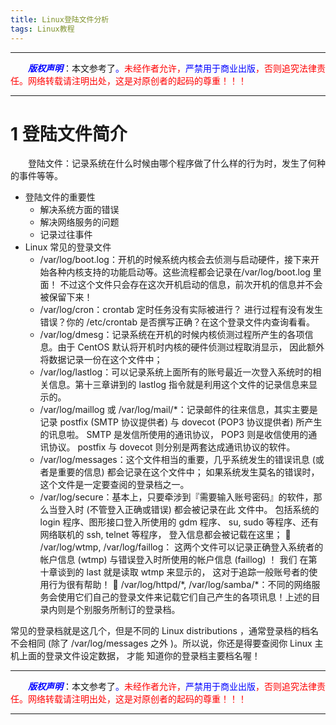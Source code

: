 ```yaml
---
title: Linux登陆文件分析
tags: Linux教程
---
```


------

&emsp;&emsp;<font color=blue>**_版权声明_**</font>：本文参考了<font color=blue>。</font><font color=red>未经作者允许，<font color=blue>严禁用于商业出版</font>，否则追究法律责任。网络转载请注明出处，这是对原创者的起码的尊重！！！</font>

------

# 1 登陆文件简介
&emsp;&emsp;登陆文件：记录系统在什么时候由哪个程序做了什么样的行为时，发生了何种的事件等等。
* 登陆文件的重要性
	* 解决系统方面的错误
	* 解决网络服务的问题
	* 记录过往事件
* Linux  常见的登录文件
	* /var/log/boot.log：开机的时候系统内核会去侦测与启动硬件，接下来开始各种内核支持的功能启动等。这些流程都会记录在/var/log/boot.log 里面！ 不过这个文件只会存在这次开机启动的信息，前次开机的信息并不会被保留下来！
	*  /var/log/cron：crontab 定时任务没有实际被进行？ 进行过程有没有发生错误？你的 /etc/crontab 是否撰写正确？在这个登录文件内查询看看。
	*  /var/log/dmesg：记录系统在开机的时候内核侦测过程所产生的各项信息。由于 CentOS 默认将开机时内核的硬件侦测过程取消显示， 因此额外将数据记录一份在这个文件中；
	*   /var/log/lastlog：可以记录系统上面所有的账号最近一次登入系统时的相关信息。第十三章讲到的 lastlog 指令就是利用这个文件的记录信息来显示的。
	*  /var/log/maillog 或 /var/log/mail/\*：记录邮件的往来信息，其实主要是记录 postfix (SMTP 协议提供者) 与 dovecot (POP3 协议提供者) 所产生的讯息啦。 SMTP 是发信所使用的通讯协议， POP3 则是收信使用的通讯协议。 postfix 与 dovecot 则分别是两套达成通讯协议的软件。
	*  /var/log/messages：这个文件相当的重要，几乎系统发生的错误讯息 (或者是重要的信息) 都会记录在这个文件中； 如果系统发生莫名的错误时，这个文件是一定要查阅的登录档之一。
	*  /var/log/secure：基本上，只要牵涉到『需要输入账号密码』的软件，那么当登入时 (不管登入正确或错误) 都会被记录在此
文件中。 包括系统的 login 程序、图形接口登入所使用的 gdm 程序、 su, sudo 等程序、还有网络联机的
ssh, telnet 等程序， 登入信息都会被记载在这里；
  /var/log/wtmp, /var/log/faillog：
这两个文件可以记录正确登入系统者的帐户信息 (wtmp) 与错误登入时所使用的帐户信息 (faillog) ！ 我们
在第十章谈到的 last 就是读取 wtmp 来显示的， 这对于追踪一般账号者的使用行为很有帮助！
  /var/log/httpd/\*, /var/log/samba/\*：不同的网络服务会使用它们自己的登录文件来记载它们自己产生的各项讯息！上述的目录内则是个别服务所制订的登录档。

常见的登录档就是这几个，但是不同的 Linux distributions ，通常登录档的档名不会相同 (除了
/var/log/messages 之外 )。所以说，你还是得要查阅你 Linux 主机上面的登录文件设定数据， 才能
知道你的登录档主要档名喔！

------

&emsp;&emsp;<font color=blue>**_版权声明_**</font>：本文参考了<font color=blue>。</font><font color=red>未经作者允许，<font color=blue>严禁用于商业出版</font>，否则追究法律责任。网络转载请注明出处，这是对原创者的起码的尊重！！！</font>

------
